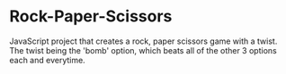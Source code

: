 # Rock-Paper-Scissors
JavaScript project that creates a rock, paper scissors game with a twist. 
The twist being the 'bomb' option, which beats all of the other 3 options each and everytime. 
